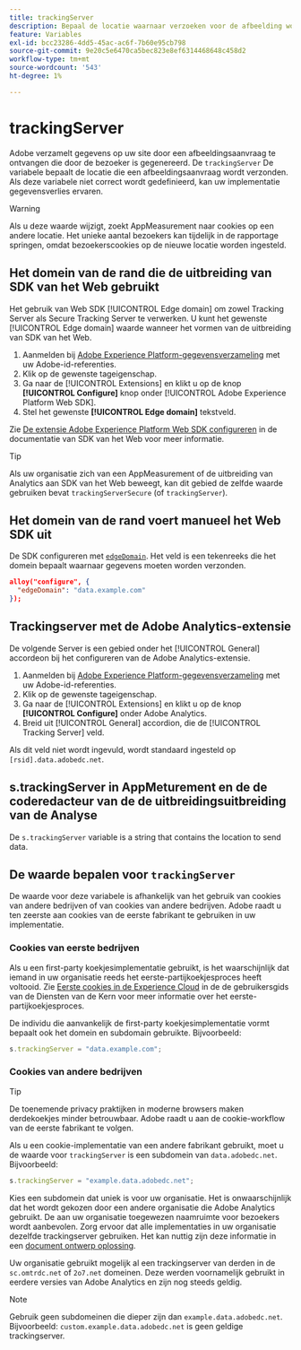 ```yaml
---
title: trackingServer
description: Bepaal de locatie waarnaar verzoeken voor de afbeelding worden verzonden.
feature: Variables
exl-id: bcc23286-4dd5-45ac-ac6f-7b60e95cb798
source-git-commit: 9e20c5e6470ca5bec823e8ef6314468648c458d2
workflow-type: tm+mt
source-wordcount: '543'
ht-degree: 1%

---
```


# trackingServer

Adobe verzamelt gegevens op uw site door een afbeeldingsaanvraag te ontvangen die door de bezoeker is gegenereerd. De `trackingServer` De variabele bepaalt de locatie die een afbeeldingsaanvraag wordt verzonden. Als deze variabele niet correct wordt gedefinieerd, kan uw implementatie gegevensverlies ervaren.

>[!WARNING]
>
>Als u deze waarde wijzigt, zoekt AppMeasurement naar cookies op een andere locatie. Het unieke aantal bezoekers kan tijdelijk in de rapportage springen, omdat bezoekerscookies op de nieuwe locatie worden ingesteld.

## Het domein van de rand die de uitbreiding van SDK van het Web gebruikt

Het gebruik van Web SDK [!UICONTROL Edge domain] om zowel Tracking Server als Secure Tracking Server te verwerken. U kunt het gewenste [!UICONTROL Edge domain] waarde wanneer het vormen van de uitbreiding van SDK van het Web.

1. Aanmelden bij [Adobe Experience Platform-gegevensverzameling](https://experience.adobe.com/data-collection) met uw Adobe-id-referenties.
1. Klik op de gewenste tageigenschap.
1. Ga naar de [!UICONTROL Extensions] en klikt u op de knop **[!UICONTROL Configure]** knop onder [!UICONTROL Adobe Experience Platform Web SDK].
1. Stel het gewenste **[!UICONTROL Edge domain]** tekstveld.

Zie [De extensie Adobe Experience Platform Web SDK configureren](https://experienceleague.adobe.com/docs/experience-platform/edge/extension/web-sdk-extension-configuration.html) in de documentatie van SDK van het Web voor meer informatie.

>[!TIP]
>
>Als uw organisatie zich van een AppMeasurement of de uitbreiding van Analytics aan SDK van het Web beweegt, kan dit gebied de zelfde waarde gebruiken bevat `trackingServerSecure` (of `trackingServer`).

## Het domein van de rand voert manueel het Web SDK uit

De SDK configureren met [`edgeDomain`](https://experienceleague.adobe.com/docs/experience-platform/edge/fundamentals/configuring-the-sdk.html). Het veld is een tekenreeks die het domein bepaalt waarnaar gegevens moeten worden verzonden.

```json
alloy("configure", {
  "edgeDomain": "data.example.com"
});
```

## Trackingserver met de Adobe Analytics-extensie

De volgende Server is een gebied onder het [!UICONTROL General] accordeon bij het configureren van de Adobe Analytics-extensie.

1. Aanmelden bij [Adobe Experience Platform-gegevensverzameling](https://experience.adobe.com/data-collection) met uw Adobe-id-referenties.
2. Klik op de gewenste tageigenschap.
3. Ga naar de [!UICONTROL Extensions] en klikt u op de knop **[!UICONTROL Configure]** onder Adobe Analytics.
4. Breid uit [!UICONTROL General] accordion, die de [!UICONTROL Tracking Server] veld.

Als dit veld niet wordt ingevuld, wordt standaard ingesteld op `[rsid].data.adobedc.net`.

## s.trackingServer in AppMeturement en de de coderedacteur van de de uitbreidingsuitbreiding van de Analyse

De `s.trackingServer` variable is a string that contains the location to send data.

## De waarde bepalen voor `trackingServer`

De waarde voor deze variabele is afhankelijk van het gebruik van cookies van andere bedrijven of van cookies van andere bedrijven. Adobe raadt u ten zeerste aan cookies van de eerste fabrikant te gebruiken in uw implementatie.

### Cookies van eerste bedrijven

Als u een first-party koekjesimplementatie gebruikt, is het waarschijnlijk dat iemand in uw organisatie reeds het eerste-partijkoekjesproces heeft voltooid. Zie [Eerste cookies in de Experience Cloud](https://experienceleague.adobe.com/docs/core-services/interface/ec-cookies/cookies-first-party.html) in de de gebruikersgids van de Diensten van de Kern voor meer informatie over het eerste-partijkoekjesproces.

De individu die aanvankelijk de first-party koekjesimplementatie vormt bepaalt ook het domein en subdomain gebruikte. Bijvoorbeeld:

```js
s.trackingServer = "data.example.com";
```

### Cookies van andere bedrijven

>[!TIP]
>
>De toenemende privacy praktijken in moderne browsers maken derdekoekjes minder betrouwbaar. Adobe raadt u aan de cookie-workflow van de eerste fabrikant te volgen.

Als u een cookie-implementatie van een andere fabrikant gebruikt, moet u de waarde voor `trackingServer` is een subdomein van `data.adobedc.net`. Bijvoorbeeld:

```js
s.trackingServer = "example.data.adobedc.net";
```

Kies een subdomein dat uniek is voor uw organisatie. Het is onwaarschijnlijk dat het wordt gekozen door een andere organisatie die Adobe Analytics gebruikt.  De aan uw organisatie toegewezen naamruimte voor bezoekers wordt aanbevolen.  Zorg ervoor dat alle implementaties in uw organisatie dezelfde trackingserver gebruiken. Het kan nuttig zijn deze informatie in een [document ontwerp oplossing](../../prepare/solution-design.md).

Uw organisatie gebruikt mogelijk al een trackingserver van derden in de `sc.omtrdc.net` of `2o7.net` domeinen.  Deze werden voornamelijk gebruikt in eerdere versies van Adobe Analytics en zijn nog steeds geldig.

>[!NOTE]
>
>Gebruik geen subdomeinen die dieper zijn dan `example.data.adobedc.net`. Bijvoorbeeld: `custom.example.data.adobedc.net` is geen geldige trackingserver.
